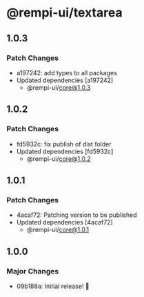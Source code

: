 # @rempi-ui/textarea

## 1.0.3

### Patch Changes

- a197242: add types to all packages
- Updated dependencies [a197242]
  - @rempi-ui/core@1.0.3

## 1.0.2

### Patch Changes

- fd5932c: fix publish of dist folder
- Updated dependencies [fd5932c]
  - @rempi-ui/core@1.0.2

## 1.0.1

### Patch Changes

- 4acaf72: Patching version to be published
- Updated dependencies [4acaf72]
  - @rempi-ui/core@1.0.1

## 1.0.0

### Major Changes

- 09b188a: Initial release! 🎉
